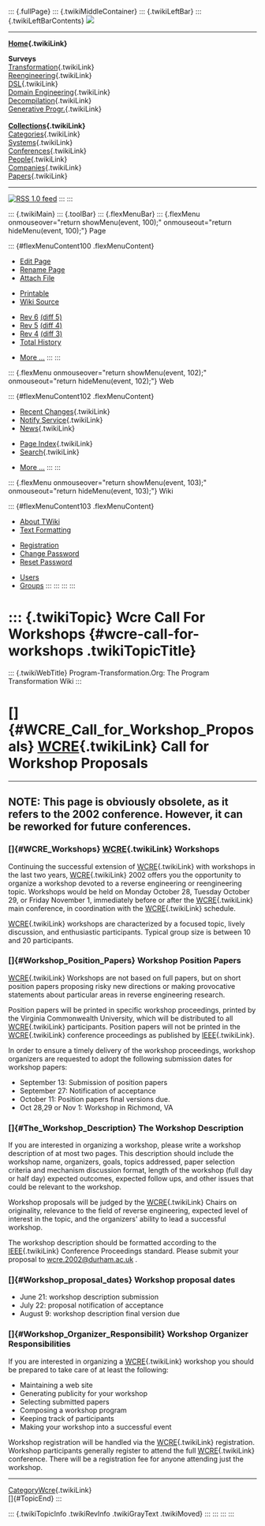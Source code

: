 ::: {.fullPage}
::: {.twikiMiddleContainer}
::: {.twikiLeftBar}
::: {.twikiLeftBarContents}
![](../pub/transformation.gif)

------------------------------------------------------------------------

**[Home](WebHome){.twikiLink}**

**Surveys**\
[Transformation](ProgramTransformation){.twikiLink}\
[Reengineering](ReengineeringWiki){.twikiLink}\
[DSL](DomainSpecificLanguages){.twikiLink}\
[Domain Engineering](DomainEngineering){.twikiLink}\
[Decompilation](DeCompilation){.twikiLink}\
[Generative Progr.](GenerativeProgrammingWiki){.twikiLink}\
\
**[Collections](CategoryCollection){.twikiLink}**\
[Categories](CategoryCategory){.twikiLink}\
[Systems](TransformationSystems){.twikiLink}\
[Conferences](TransformationConferences){.twikiLink}\
[People](TransformationPeople){.twikiLink}\
[Companies](TransformationCompanies){.twikiLink}\
[Papers](CategoryPaper){.twikiLink}

------------------------------------------------------------------------

[![](../pub/rss.gif "RSS 1.0 feed")](WebRss@skin=rss)
:::
:::

::: {.twikiMain}
::: {.toolBar}
::: {.flexMenuBar}
::: {.flexMenu onmouseover="return showMenu(event, 100);" onmouseout="return hideMenu(event, 100);"}
Page

::: {#flexMenuContent100 .flexMenuContent}
-   [Edit
    Page](http://www.program-transformation.org/edit/Transform/WcreCallForWorkshops?t=1536826593)
-   [Rename
    Page](http://www.program-transformation.org/rename/Transform/WcreCallForWorkshops)
-   [Attach
    File](http://www.program-transformation.org/attach/Transform/WcreCallForWorkshops)

<!-- -->

-   [Printable](http://www.program-transformation.org/view/Transform/WcreCallForWorkshops?skin=print.pattern)
-   [Wiki
    Source](http://www.program-transformation.org/view/Transform/WcreCallForWorkshops?skin=text&raw=on&contenttype=text/plain)

<!-- -->

-   [Rev
    6](http://www.program-transformation.org/view/Transform/WcreCallForWorkshops?rev=1.6)
    [(diff 5)](http://www.program-transformation.org/rdiff/Transform/WcreCallForWorkshops?rev1=1.6&rev2=1.5)
-   [Rev
    5](http://www.program-transformation.org/view/Transform/WcreCallForWorkshops?rev=1.5)
    [(diff 4)](http://www.program-transformation.org/rdiff/Transform/WcreCallForWorkshops?rev1=1.5&rev2=1.4)
-   [Rev
    4](http://www.program-transformation.org/view/Transform/WcreCallForWorkshops?rev=1.4)
    [(diff 3)](http://www.program-transformation.org/rdiff/Transform/WcreCallForWorkshops?rev1=1.4&rev2=1.3)
-   [Total
    History](http://www.program-transformation.org/rdiff/Transform/WcreCallForWorkshops)

<!-- -->

-   [More
    \...](http://www.program-transformation.org/oops/Transform/WcreCallForWorkshops?template=oopsmore&param1=1.6&param2=1.6)
:::
:::

::: {.flexMenu onmouseover="return showMenu(event, 102);" onmouseout="return hideMenu(event, 102);"}
Web

::: {#flexMenuContent102 .flexMenuContent}
-   [Recent Changes](WebChanges){.twikiLink}
-   [Notify Service](WebNotify){.twikiLink}
-   [News](WebNews){.twikiLink}

<!-- -->

-   [Page Index](WebIndex){.twikiLink}
-   [Search](WebSearch){.twikiLink}

<!-- -->

-   [More
    \...](http://www.program-transformation.org/oops/Transform/WcreCallForWorkshops?template=oopsmore&param1=1.6&param2=1.6)
:::
:::

::: {.flexMenu onmouseover="return showMenu(event, 103);" onmouseout="return hideMenu(event, 103);"}
Wiki

::: {#flexMenuContent103 .flexMenuContent}
-   [About
    TWiki](http://www.program-transformation.org/view/TWiki/WebHome)
-   [Text
    Formatting](http://www.program-transformation.org/view/TWiki/TextFormattingRules)

<!-- -->

-   [Registration](http://www.program-transformation.org/view/TWiki/TWikiRegistration)
-   [Change
    Password](http://www.program-transformation.org/view/TWiki/ChangePassword)
-   [Reset
    Password](http://www.program-transformation.org/view/TWiki/ResetPassword)

<!-- -->

-   [Users](http://www.program-transformation.org/view/Main/TWikiUsers)
-   [Groups](http://www.program-transformation.org/view/Main/TWikiGroups)
:::
:::
:::
:::

::: {.twikiTopic}
Wcre Call For Workshops {#wcre-call-for-workshops .twikiTopicTitle}
=======================

::: {.twikiWebTitle}
Program-Transformation.Org: The Program Transformation Wiki
:::

[]{#WCRE_Call_for_Workshop_Proposals} [WCRE](WCRE){.twikiLink} Call for Workshop Proposals
==========================================================================================

  ---------------------------------------------------------------------------------------------------------------------------------
  NOTE: This page is obviously obsolete, as it refers to the 2002 conference. However, it can be reworked for future conferences.
  ---------------------------------------------------------------------------------------------------------------------------------

### []{#WCRE_Workshops} [WCRE](WCRE){.twikiLink} Workshops

Continuing the successful extension of [WCRE](WCRE){.twikiLink} with
workshops in the last two years, [WCRE](WCRE){.twikiLink} 2002 offers
you the opportunity to organize a workshop devoted to a reverse
engineering or reengineering topic. Workshops would be held on Monday
October 28, Tuesday October 29, or Friday November 1, immediately before
or after the [WCRE](WCRE){.twikiLink} main conference, in coordination
with the [WCRE](WCRE){.twikiLink} schedule.

[WCRE](WCRE){.twikiLink} workshops are characterized by a focused topic,
lively discussion, and enthusiastic participants. Typical group size is
between 10 and 20 participants.

### []{#Workshop_Position_Papers} Workshop Position Papers

[WCRE](WCRE){.twikiLink} Workshops are not based on full papers, but on
short position papers proposing risky new directions or making
provocative statements about particular areas in reverse engineering
research.

Position papers will be printed in specific workshop proceedings,
printed by the Virginia Commonwealth University, which will be
distributed to all [WCRE](WCRE){.twikiLink} participants. Position
papers will not be printed in the [WCRE](WCRE){.twikiLink} conference
proceedings as published by [IEEE](IEEE){.twikiLink}.

In order to ensure a timely delivery of the workshop proceedings,
workshop organizers are requested to adopt the following submission
dates for workshop papers:

-   September 13: Submission of position papers
-   September 27: Notification of acceptance
-   October 11: Position papers final versions due.
-   Oct 28,29 or Nov 1: Workshop in Richmond, VA

### []{#The_Workshop_Description} The Workshop Description

If you are interested in organizing a workshop, please write a workshop
description of at most two pages. This description should include the
workshop name, organizers, goals, topics addressed, paper selection
criteria and mechanism discussion format, length of the workshop (full
day or half day) expected outcomes, expected follow ups, and other
issues that could be relevant to the workshop.

Workshop proposals will be judged by the [WCRE](WCRE){.twikiLink} Chairs
on originality, relevance to the field of reverse engineering, expected
level of interest in the topic, and the organizers\' ability to lead a
successful workshop.

The workshop description should be formatted according to the
[IEEE](IEEE){.twikiLink} Conference Proceedings standard. Please submit
your proposal to <wcre.2002@durham.ac.uk> .

### []{#Workshop_proposal_dates} Workshop proposal dates

-   June 21: workshop description submission
-   July 22: proposal notification of acceptance
-   August 9: workshop description final version due

### []{#Workshop_Organizer_Responsibilit} Workshop Organizer Responsibilities

If you are interested in organizing a [WCRE](WCRE){.twikiLink} workshop
you should be prepared to take care of at least the following:

-   Maintaining a web site
-   Generating publicity for your workshop
-   Selecting submitted papers
-   Composing a workshop program
-   Keeping track of participants
-   Making your workshop into a successful event

Workshop registration will be handled via the [WCRE](WCRE){.twikiLink}
registration. Workshop participants generally register to attend the
full [WCRE](WCRE){.twikiLink} conference. There will be a registration
fee for anyone attending just the workshop.

------------------------------------------------------------------------

[CategoryWcre](CategoryWcre){.twikiLink}\
[]{#TopicEnd}
:::

::: {.twikiTopicInfo .twikiRevInfo .twikiGrayText .twikiMoved}
:::
:::
:::
:::

